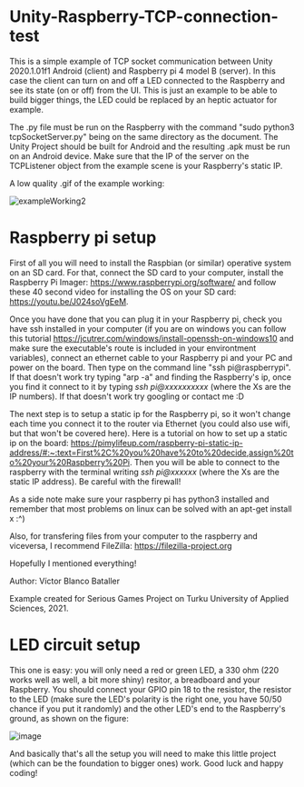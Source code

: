 # Unity-Raspberry-TCP-connection-test
 This is a simple example of TCP socket communication between Unity 2020.1.01f1 Android (client) and Raspberry pi 4 model B (server). In this case the client can turn on and off a LED connected to the Raspberry and see its state (on or off) from the UI. This is just an example to be able to build bigger things, the LED could be replaced by an heptic actuator for example.
 
 The .py file must be run on the Raspberry with the command "sudo python3 tcpSocketServer.py" being on the same directory as the document. The Unity Project should be built for Android and the resulting .apk must be run on an Android device. Make sure that the IP of the server on the TCPListener object from the example scene is your Raspberry's static IP.
 
 A low quality .gif of the example working:
 
 
![exampleWorking2](https://user-images.githubusercontent.com/47749352/111707124-cab55580-8843-11eb-9239-1149efec7492.gif)

 
 
# Raspberry pi setup
First of all you will need to install the Raspbian (or similar) operative system on an SD card. For that, connect the SD card to your computer, install the Raspberry Pi Imager: https://www.raspberrypi.org/software/ and follow these 40 second video for installing the OS on your SD card: https://youtu.be/J024soVgEeM.

Once you have done that you can plug it in your Raspberry pi, check you have ssh installed in your computer (if you are on windows you can follow this tutorial https://jcutrer.com/windows/install-openssh-on-windows10 and make sure the executable's route is included in your environtment variables), connect an ethernet cable to your Raspberry pi and your PC and power on the board. Then type on the command line "ssh pi@raspberrypi". If that doesn't work try typing "arp -a" and finding the Raspberry's ip, once you find it connect to it by typing *ssh pi@xxxxxxxxxx* (where the Xs are the IP numbers). If that doesn't work try googling or contact me :D 

The next step is to setup a static ip for the Raspberry pi, so it won't change each time you connect it to the router via Ethernet (you could also use wifi, but that won't be covered here). Here is a tutorial on how to set up a static ip on the board: https://pimylifeup.com/raspberry-pi-static-ip-address/#:~:text=First%2C%20you%20have%20to%20decide,assign%20to%20your%20Raspberry%20Pi. 
Then you will be able to connect to the raspberry with the terminal writing *ssh pi@xxxxxx* (where the Xs are the static IP address). Be careful with the firewall!

As a side note make sure your raspberry pi has python3 installed and remember that most problems on linux can be solved with an apt-get install x :^)

Also, for transfering files from your computer to the raspberry and viceversa, I recommend FileZilla: https://filezilla-project.org

Hopefully I mentioned everything!




Author: Víctor Blanco Bataller

Example created for Serious Games Project on Turku University of Applied Sciences, 2021.

# LED circuit setup
This one is easy: you will only need a red or green LED, a 330 ohm (220 works well as well, a bit more shiny) resitor, a breadboard and your Raspberry. You should connect your GPIO pin 18 to the resistor, the resistor to the LED (make sure the LED's polarity is the right one, you have 50/50 chance if you put it randomly) and the other LED's end to the Raspberry's ground, as shown on the figure:

![image](https://user-images.githubusercontent.com/47749352/111705980-cee07380-8841-11eb-9598-831682a04677.png)

And basically that's all the setup you will need to make this little project (which can be the foundation to bigger ones) work.
Good luck and happy coding!
